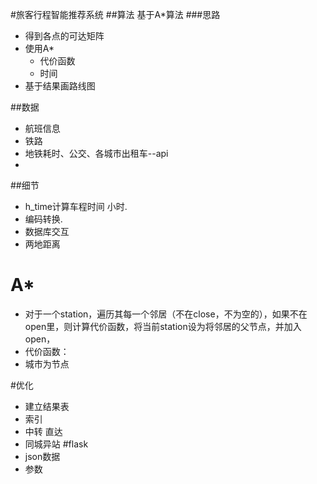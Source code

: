 #旅客行程智能推荐系统
##算法
基于A*算法
###思路
+ 得到各点的可达矩阵
+ 使用A*
  + 代价函数
  + 时间
+ 基于结果画路线图  

##数据
+ 航班信息
+ 铁路
+ 地铁耗时、公交、各城市出租车--api
+ 

##细节
+ h_time计算车程时间 小时.
+ 编码转换.
+ 数据库交互
+  两地距离

# A*
+ 对于一个station，遍历其每一个邻居（不在close，不为空的），如果不在open里，则计算代价函数，将当前station设为将邻居的父节点，并加入open，
+ 代价函数：
+ 城市为节点

#优化
+ 建立结果表
+ 索引
+ 中转 直达
+ 同城异站
#flask
+ json数据 
+ 参数